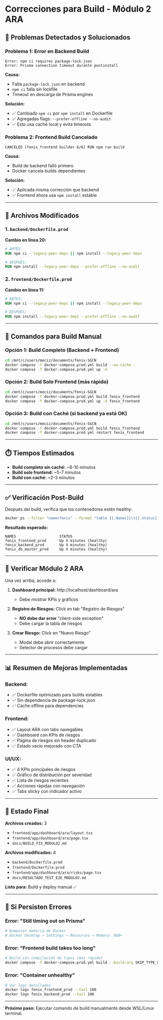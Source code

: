 # Correcciones para Build - Módulo 2 ARA

## 🔧 Problemas Detectados y Solucionados

### **Problema 1: Error en Backend Build**
```
Error: npm ci requires package-lock.json
Error: Prisma connection timeout durante postinstall
```

**Causa:** 
- Falta `package-lock.json` en backend
- `npm ci` falla sin lockfile
- Timeout en descarga de Prisma engines

**Solución:**
- ✅ Cambiado `npm ci` por `npm install` en Dockerfile
- ✅ Agregadas flags: `--prefer-offline --no-audit`
- ✅ Esto usa caché local y evita timeouts

### **Problema 2: Frontend Build Cancelado**
```
CANCELED [fenix_frontend builder 6/6] RUN npm run build
```

**Causa:**
- Build de backend falló primero
- Docker cancela builds dependientes

**Solución:**
- ✅ Aplicada misma corrección que backend
- ✅ Frontend ahora usa `npm install` estable

---

## 📝 Archivos Modificados

### 1. `backend/Dockerfile.prod`
**Cambio en línea 20:**
```dockerfile
# ANTES:
RUN npm ci --legacy-peer-deps || npm install --legacy-peer-deps

# DESPUÉS:
RUN npm install --legacy-peer-deps --prefer-offline --no-audit
```

### 2. `frontend/Dockerfile.prod`
**Cambio en línea 11:**
```dockerfile
# ANTES:
RUN npm ci --legacy-peer-deps || npm install --legacy-peer-deps

# DESPUÉS:
RUN npm install --legacy-peer-deps --prefer-offline --no-audit
```

---

## 🚀 Comandos para Build Manual

### Opción 1: Build Completo (Backend + Frontend)
```bash
cd /mnt/c/users/meciz/documents/fenix-SGCN
docker compose -f docker-compose.prod.yml build --no-cache
docker compose -f docker-compose.prod.yml up -d
```

### Opción 2: Build Solo Frontend (más rápido)
```bash
cd /mnt/c/users/meciz/documents/fenix-SGCN
docker compose -f docker-compose.prod.yml build fenix_frontend
docker compose -f docker-compose.prod.yml up -d fenix_frontend
```

### Opción 3: Build con Caché (si backend ya está OK)
```bash
cd /mnt/c/users/meciz/documents/fenix-SGCN
docker compose -f docker-compose.prod.yml build fenix_frontend
docker compose -f docker-compose.prod.yml restart fenix_frontend
```

---

## ⏱️ Tiempos Estimados

- **Build completo sin caché:** ~8-10 minutos
- **Build solo frontend:** ~5-7 minutos
- **Build con caché:** ~2-3 minutos

---

## ✅ Verificación Post-Build

Después del build, verifica que los contenedores estén healthy:

```bash
docker ps --filter "name=fenix" --format "table {{.Names}}\t{{.Status}}"
```

**Resultado esperado:**
```
NAMES                    STATUS
fenix_frontend_prod      Up X minutes (healthy)
fenix_backend_prod       Up X minutes (healthy)
fenix_db_master_prod     Up X minutes (healthy)
```

---

## 🧪 Verificar Módulo 2 ARA

Una vez arriba, accede a:

1. **Dashboard principal:** http://localhost/dashboard/ara
   - Debe mostrar KPIs y gráficos
   
2. **Registro de Riesgos:** Click en tab "Registro de Riesgos"
   - **NO debe dar error** "client-side exception"
   - Debe cargar la tabla de riesgos

3. **Crear Riesgo:** Click en "Nuevo Riesgo"
   - Modal debe abrir correctamente
   - Selector de procesos debe cargar

---

## 📊 Resumen de Mejoras Implementadas

### Backend:
- ✅ Dockerfile optimizado para builds estables
- ✅ Sin dependencia de package-lock.json
- ✅ Cache offline para dependencies

### Frontend:
- ✅ Layout ARA con tabs navegables
- ✅ Dashboard con KPIs de riesgos
- ✅ Página de riesgos sin header duplicado
- ✅ Estado vacío mejorado con CTA

### UI/UX:
- ✅ 4 KPIs principales de riesgos
- ✅ Gráfico de distribución por severidad
- ✅ Lista de riesgos recientes
- ✅ Acciones rápidas con navegación
- ✅ Tabs sticky con indicador activo

---

## 🎯 Estado Final

**Archivos creados:** 3
- `frontend/app/dashboard/ara/layout.tsx`
- `frontend/app/dashboard/ara/page.tsx`
- `docs/BUILD_FIX_MODULO2.md`

**Archivos modificados:** 4
- `backend/Dockerfile.prod`
- `frontend/Dockerfile.prod`
- `frontend/app/dashboard/ara/risks/page.tsx`
- `docs/RESULTADO_TEST_E2E_MODULO2.md`

**Listo para:** Build y deploy manual ✅

---

## 🐛 Si Persisten Errores

### Error: "Still timing out on Prisma"
```bash
# Aumentar memoria de Docker
# Docker Desktop → Settings → Resources → Memory: 8GB+
```

### Error: "Frontend build takes too long"
```bash
# Build sin compilación de tipos (más rápido)
docker compose -f docker-compose.prod.yml build --build-arg SKIP_TYPE_CHECK=true fenix_frontend
```

### Error: "Container unhealthy"
```bash
# Ver logs detallados
docker logs fenix_frontend_prod --tail 100
docker logs fenix_backend_prod --tail 100
```

---

**Próximo paso:** Ejecutar comando de build manualmente desde WSL/Linux terminal.
